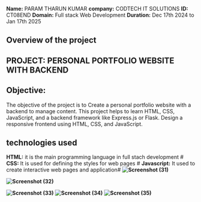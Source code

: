 **Name:** PARAM THARUN KUMAR
**company:** CODTECH IT SOLUTIONS
**ID:** CT08END
**Domain:** Full stack Web Development
**Duration:** Dec 17th 2024 to Jan 17th 2025
## Overview of the project
## PROJECT: PERSONAL PORTFOLIO WEBSITE WITH BACKEND
## Objective: 
 The objective of the project is to Create a personal portfolio website with a backend to manage content. This
project helps to learn HTML, CSS, JavaScript, and a backend framework like
Express.js or Flask. Design a responsive frontend using HTML, CSS, and
JavaScript.
## technologies used
**HTML:** it is the main programming language in full stach development #
**CSS:** It is used for defining the styles for web pages #
**Javascript:** It used to create interactive web pages and application#
**![Screenshot (31)](https://github.com/user-attachments/assets/2e70e3be-b14d-49b3-afa2-d63a89e35d1d)** 

**![Screenshot (32)](https://github.com/user-attachments/assets/c872b520-ded7-4e2c-b35c-0f88cf712987)** 

**![Screenshot (33)](https://github.com/user-attachments/assets/0c996e25-9fd4-4529-92d3-34de031925c8)**
**![Screenshot (34)](https://github.com/user-attachments/assets/1b5e8359-1f83-43c7-ab8e-b2e0e382bfe4)**
**![Screenshot (35)](https://github.com/user-attachments/assets/4baf9204-b29d-47fb-a5a9-c154a7f10db0)**
